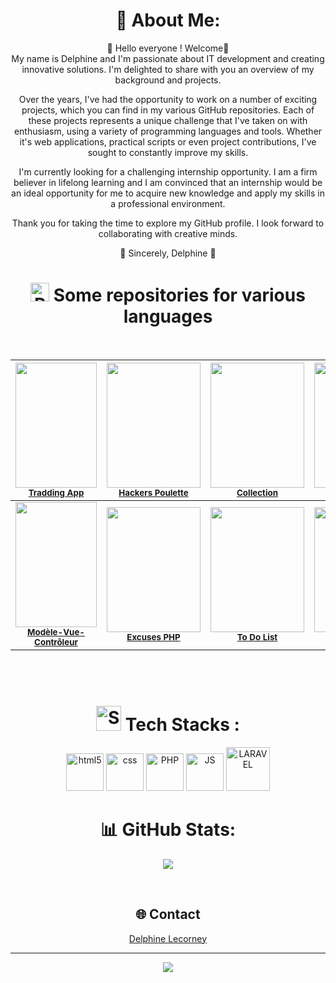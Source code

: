 <div align='center'>
  
# 💫 About Me:

🌱 Hello everyone ! Welcome🌱
<br>
My name is Delphine and I'm passionate about IT development and creating innovative solutions. I'm delighted to share with you an overview of my background and projects.

Over the years, I've had the opportunity to work on a number of exciting projects, which you can find in my various GitHub repositories. Each of these projects represents a unique challenge that I've taken on with enthusiasm, using a variety of programming languages and tools. Whether it's web applications, practical scripts or even project contributions, I've sought to constantly improve my skills.

I'm currently looking for a challenging internship opportunity. I am a firm believer in lifelong learning and I am convinced that an internship would be an ideal opportunity for me to acquire new knowledge and apply my skills in a professional environment.

Thank you for taking the time to explore my GitHub profile. I look forward to collaborating with creative minds.

🔭 Sincerely, Delphine 🔭
<br>
 

# <img src="https://github.com/DelphineLecorney/DelphineLecorney/blob/main/images/git%20repository.png" alt="Repository" height="30" width="30" /> Some repositories for various languages

<br>

| <img src="https://github.com/DelphineLecorney/DelphineLecorney/blob/main/images/tradding.png" height="200px" width="130px;"/><br /><sub><b>[Tradding App](https://github.com/DelphineLecorney/TraddingApp)</b></sub> | <img src="https://github.com/DelphineLecorney/DelphineLecorney/blob/main/images/Form.jpg" height="200px" width="150px;"/><br /><sub><b>[Hackers Poulette](https://github.com/DelphineLecorney/hackers-poulette)</b></sub> | <img src="https://github.com/DelphineLecorney/DelphineLecorney/blob/main/images/Collection.JPG" height="200px" width="150px;"/><br /><sub><b>[Collection](https://github.com/DelphineLecorney/Collection)</b></sub> | <img src="https://github.com/DelphineLecorney/DelphineLecorney/blob/main/images/Wahck-A-Mole.jpg" height="200px" width="150px;"/><br /><sub><b>[Whack A Mole](https://github.com/DelphineLecorney/Whack-A-Mole)</b></sub> | 
| :---: | :---: | :---: | :---: |
| <img src="https://github.com/DelphineLecorney/DelphineLecorney/blob/main/images/ArticleSelected.jpeg" height="200px" width="130px;"/><br /><sub><b>[Modèle-Vue-Contrôleur ](https://github.com/DelphineLecorney/mvc/blob/main/README.md)</b></sub> | <img src="https://github.com/DelphineLecorney/DelphineLecorney/blob/main/images/ScreenExcuses.jpeg" height="200px" width="150px;"/><br /><sub><b>[Excuses PHP](https://github.com/DelphineLecorney/Excuses-PHP)</b></sub> | <img src="https://github.com/DelphineLecorney/DelphineLecorney/blob/main/images/todolist.JPG" height="200px" width="150px;"/><br /><sub><b>[To Do List](https://github.com/DelphineLecorney/testTodo/tree/main)</b></sub> | <img src="https://github.com/DelphineLecorney/DelphineLecorney/blob/main/images/RandomQuote.JPG" height="200px" width="150px;"/><br /><sub><b>[Random Quotes](https://github.com/DelphineLecorney/random-quote-using-async-await)</b></sub> | 

<br>

<br>

# <img src="https://github.com/DelphineLecorney/DelphineLecorney/blob/main/images/Stacks_Logo.png" alt="Stacks" height="40" width="40" /> Tech Stacks :

<img src="https://github.com/DelphineLecorney/DelphineLecorney/blob/main/images/html.png" alt="html5" height="60" width="60" /> 

<img src="https://github.com/DelphineLecorney/DelphineLecorney/blob/main/images/CSS3.jpg" alt="css" height="60" width="60" /> 

<img src="https://github.com/DelphineLecorney/DelphineLecorney/blob/main/images/php.jpg" alt="PHP" height="60" width="60" /> 

<img src="https://github.com/DelphineLecorney/DelphineLecorney/blob/main/images/js.png" alt="JS" height="60" width="60" /> 

<img src="https://github.com/DelphineLecorney/DelphineLecorney/blob/main/images/Laravel-Development-Company.png" alt="LARAVEL" height="70" width="70" /> 


<br>

# 📊 GitHub Stats:

![](https://github-readme-streak-stats.herokuapp.com/?user=DelphineLecorney&theme=dark&hide_border=false)

<br>

## 🌐 Contact
<a class="badge-base__link LI-simple-link" href="https://be.linkedin.com/in/delphine-lecorney?trk=profile-badge" target="_blank">Delphine Lecorney</a>
<br>
              
---
[![](https://visitcount.itsvg.in/api?id=DelphineLecorney&icon=0&color=0)](https://visitcount.itsvg.in)


</div>